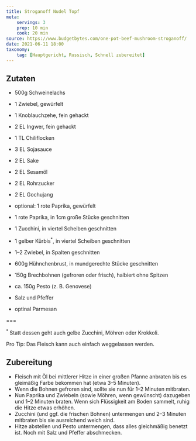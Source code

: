 ```yaml
---
title: Stroganoff Nudel Topf
meta:
    servings: 3
    prep: 10 min
    cook: 20 min
source: https://www.budgetbytes.com/one-pot-beef-mushroom-stroganoff/
date: 2021-06-11 18:00
taxonomy:
    tag: [Hauptgericht, Russisch, Schnell zubereitet]
---
```

## Zutaten

* 500g Schweinelachs
* 1 Zwiebel, gewürfelt
* 1 Knoblauchzehe, fein gehackt
* 2 EL Ingwer, fein gehackt
* 1 TL Chiliflocken
* 3 EL Sojasauce
* 2 EL Sake
* 2 EL Sesamöl
* 2 EL Rohrzucker
* 2 EL Gochujang
* optional: 1 rote Paprika, gewürfelt

* 1 rote Paprika, in 1cm große Stücke geschnitten
* 1 Zucchini, in viertel Scheiben geschnitten
* 1 gelber Kürbis<sup>*</sup>, in viertel Scheiben geschnitten
* 1–2 Zwiebel, in Spalten geschnitten
* 600g Hühnchenbrust, in mundgerechte Stücke geschnitten
* 150g Brechbohnen (gefroren oder frisch), halbiert ohne Spitzen
* ca. 150g Pesto (z. B. Genovese)
* Salz und Pfeffer
* optinal Parmesan

===

<sup>*</sup> Statt dessen geht auch gelbe Zucchini, Möhren oder Krokkoli.

Pro Tip: Das Fleisch kann auch einfach weggelassen werden.

## Zubereitung

* Fleisch mit Öl bei mittlerer Hitze in einer großen Pfanne anbraten bis es gleimäßig Farbe bekommen hat (etwa 3–5 Minuten).
* Wenn die Bohnen gefroren sind, sollte sie nun für 1–2 Minuten mitbraten.
* Nun Paprika und Zwiebeln (sowie Möhren, wenn gewünscht) dazugeben und 1–2 Minuten braten. Wenn sich Flüssigkeit am Boden sammelt, ruhig die Hitze etwas erhöhen.
* Zucchini (und ggf. die frischen Bohnen) untermengen und 2–3 Minuten mitbraten bis sie ausreichend weich sind.
* Hitze abstellen und Pesto untermengen, dass alles gleichmäßig benetzt ist. Noch mit Salz und Pfeffer abschmecken.